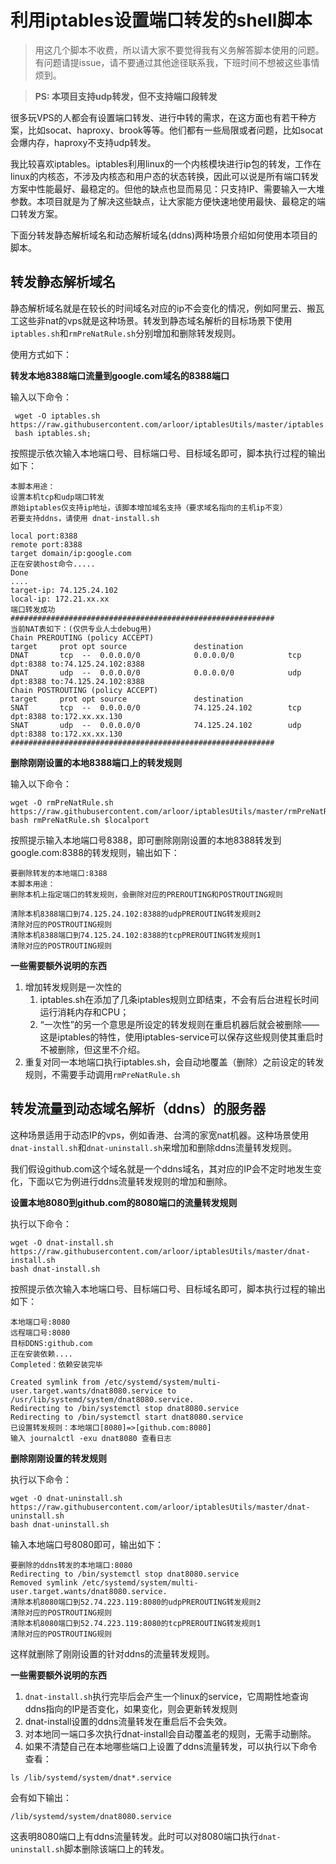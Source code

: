 # 利用iptables设置端口转发的shell脚本

> 用这几个脚本不收费，所以请大家不要觉得我有义务解答脚本使用的问题。有问题请提issue，请不要通过其他途径联系我，下班时间不想被这些事情烦到。

> **PS: 本项目支持udp转发，但不支持端口段转发**

很多玩VPS的人都会有设置端口转发、进行中转的需求，在这方面也有若干种方案，比如socat、haproxy、brook等等。他们都有一些局限或者问题，比如socat会爆内存，haproxy不支持udp转发。

我比较喜欢iptables。iptables利用linux的一个内核模块进行ip包的转发，工作在linux的内核态，不涉及内核态和用户态的状态转换，因此可以说是所有端口转发方案中性能最好、最稳定的。但他的缺点也显而易见：只支持IP、需要输入一大堆参数。本项目就是为了解决这些缺点，让大家能方便快速地使用最快、最稳定的端口转发方案。

下面分转发静态解析域名和动态解析域名(ddns)两种场景介绍如何使用本项目的脚本。


## 转发静态解析域名

静态解析域名就是在较长的时间域名对应的ip不会变化的情况，例如阿里云、搬瓦工这些非nat的vps就是这种场景。转发到静态域名解析的目标场景下使用`iptables.sh`和`rmPreNatRule.sh`分别增加和删除转发规则。

使用方式如下：

**转发本地8388端口流量到google.com域名的8388端口**

输入以下命令：

```shell
 wget -O iptables.sh https://raw.githubusercontent.com/arloor/iptablesUtils/master/iptables.sh;
 bash iptables.sh;
 ```
 
 按照提示依次输入本地端口号、目标端口号、目标域名即可，脚本执行过程的输出如下：
 
 ```shell
本脚本用途：
设置本机tcp和udp端口转发
原始iptables仅支持ip地址，该脚本增加域名支持（要求域名指向的主机ip不变）
若要支持ddns，请使用 dnat-install.sh

local port:8388
remote port:8388
target domain/ip:google.com
正在安装host命令.....
Done
....
target-ip: 74.125.24.102
local-ip: 172.21.xx.xx
端口转发成功
###########################################################
当前NAT表如下：(仅供专业人士debug用)
Chain PREROUTING (policy ACCEPT)
target     prot opt source               destination         
DNAT       tcp  --  0.0.0.0/0            0.0.0.0/0            tcp dpt:8388 to:74.125.24.102:8388
DNAT       udp  --  0.0.0.0/0            0.0.0.0/0            udp dpt:8388 to:74.125.24.102:8388
Chain POSTROUTING (policy ACCEPT)
target     prot opt source               destination         
SNAT       tcp  --  0.0.0.0/0            74.125.24.102        tcp dpt:8388 to:172.xx.xx.130
SNAT       udp  --  0.0.0.0/0            74.125.24.102        udp dpt:8388 to:172.xx.xx.130
###########################################################
```

**删除刚刚设置的本地8388端口上的转发规则**

输入以下命令：

```
wget -O rmPreNatRule.sh https://raw.githubusercontent.com/arloor/iptablesUtils/master/rmPreNatRule.sh;
bash rmPreNatRule.sh $localport
```

按照提示输入本地端口号8388，即可删除刚刚设置的本地8388转发到google.com:8388的转发规则，输出如下：

```
要删除转发的本地端口:8388
本脚本用途：
删除本机上指定端口的转发规则，会删除对应的PREROUTING和POSTROUTING规则

清除本机8388端口到74.125.24.102:8388的udpPREROUTING转发规则2
清除对应的POSTROUTING规则
清除本机8388端口到74.125.24.102:8388的tcpPREROUTING转发规则1
清除对应的POSTROUTING规则
```

**一些需要额外说明的东西**

1. 增加转发规则是一次性的
    1. iptables.sh在添加了几条iptables规则立即结束，不会有后台进程长时间运行消耗内存和CPU；
    2. “一次性”的另一个意思是所设定的转发规则在重启机器后就会被删除——这是iptables的特性，使用iptables-service可以保存这些规则使其重启时不被删除，但这里不介绍。
2.  重复对同一本地端口执行iptables.sh，会自动地覆盖（删除）之前设定的转发规则，不需要手动调用`rmPreNatRule.sh`


## 转发流量到动态域名解析（ddns）的服务器

这种场景适用于动态IP的vps，例如香港、台湾的家宽nat机器。这种场景使用`dnat-install.sh`和`dnat-uninstall.sh`来增加和删除ddns流量转发规则。

我们假设github.com这个域名就是一个ddns域名，其对应的IP会不定时地发生变化，下面以它为例进行ddns流量转发规则的增加和删除。

**设置本地8080到github.com的8080端口的流量转发规则**

执行以下命令：

```
wget -O dnat-install.sh https://raw.githubusercontent.com/arloor/iptablesUtils/master/dnat-install.sh
bash dnat-install.sh
```

按照提示依次输入本地端口号、目标端口号、目标域名即可，脚本执行过程的输出如下：

```
本地端口号:8080 
远程端口号:8080
目标DDNS:github.com
正在安装依赖....
Completed：依赖安装完毕

Created symlink from /etc/systemd/system/multi-user.target.wants/dnat8080.service to /usr/lib/systemd/system/dnat8080.service.
Redirecting to /bin/systemctl stop dnat8080.service
Redirecting to /bin/systemctl start dnat8080.service
已设置转发规则：本地端口[8080]=>[github.com:8080]
输入 journalctl -exu dnat8080 查看日志
```

**删除刚刚设置的转发规则**

执行以下命令：

```
wget -O dnat-uninstall.sh https://raw.githubusercontent.com/arloor/iptablesUtils/master/dnat-uninstall.sh
bash dnat-uninstall.sh
```

输入本地端口号8080即可，输出如下：

```
要删除的ddns转发的本地端口:8080
Redirecting to /bin/systemctl stop dnat8080.service
Removed symlink /etc/systemd/system/multi-user.target.wants/dnat8080.service.
清除本机8080端口到52.74.223.119:8080的udpPREROUTING转发规则2
清除对应的POSTROUTING规则
清除本机8080端口到52.74.223.119:8080的tcpPREROUTING转发规则1
清除对应的POSTROUTING规则
```

这样就删除了刚刚设置的针对ddns的流量转发规则。



**一些需要额外说明的东西**

1. `dnat-install.sh`执行完毕后会产生一个linux的service，它周期性地查询ddns指向的IP是否变化，如果变化，则会更新转发规则
2. dnat-install设置的ddns流量转发在重启后不会失效。
3. 对本地同一端口多次执行dnat-install会自动覆盖老的规则，无需手动删除。
4. 如果不清楚自己在本地哪些端口上设置了ddns流量转发，可以执行以下命令查看：

```
ls /lib/systemd/system/dnat*.service
```

会有如下输出：

```
/lib/systemd/system/dnat8080.service
```

这表明8080端口上有ddns流量转发。此时可以对8080端口执行`dnat-uninstall.sh`脚本删除该端口上的转发。
